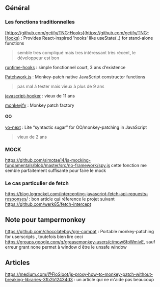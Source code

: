 ## Général

### Les fonctions traditionnelles

[https://github.com/getify/TNG-Hooks](https://github.com/getify/TNG-Hooks) : Provides React-inspired 'hooks' like useState(..) for stand-alone functions 

> semble tres compliqué mais tres intéressant très récent, le développeur est bon

[runtime-hooks](https://github.com/gaoding-inc/runtime-hooks) : simple fonctionnel court, 3 ans d'existence

[Patchwork.js](https://github.com/jamesallardice/patchwork.js/) : Monkey-patch native JavaScript constructor functions 

> pas mal à tester mais vieux à plus de 9 ans

[javascript-hooker](https://github.com/cowboy/javascript-hooker) : vieux de 11 ans

[monkeyify](https://github.com/zenboss/monkeyify) : Monkey patch factory 

#### OO

[yo-next](https://github.com/mishoo/yo-next) : Lite “syntactic sugar” for OO/monkey-patching in JavaScript 

>vieux de 2 ans 

### MOCK
https://github.com/simotae14/js-mocking-fundamentals/blob/master/src/no-framework/spy.js cette fonction me semble parfaitement suffisante pour faire le mock

### Le cas particulier de fetch
https://blog.logrocket.com/intercepting-javascript-fetch-api-requests-responses/ : bon article qui réference le projet suivant
https://github.com/werk85/fetch-intercept

## Note pour tampermonkey

https://github.com/chocolateboy/gm-compat : Portable monkey-patching for userscripts , toutefois bien lire ceci https://groups.google.com/g/greasemonkey-users/c/mow6fpWmIvE, sauf erreur grant none permet à window d être le unsafe window

## Articles

https://medium.com/@FloSloot/js-proxy-how-to-monkey-patch-without-breaking-libraries-3fb2b12434d3 : un article qui ne m'aide pas beaucoup
